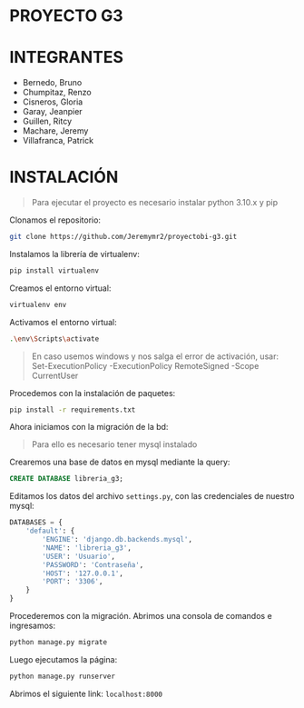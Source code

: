 # PROYECTO G3

# INTEGRANTES
- Bernedo, Bruno
- Chumpitaz, Renzo
- Cisneros, Gloria
- Garay, Jeanpier
- Guillen, Ritcy
- Machare, Jeremy
- Villafranca, Patrick

# INSTALACIÓN

> Para ejecutar el proyecto es necesario instalar python 3.10.x y pip

Clonamos el repositorio:
```sh
git clone https://github.com/Jeremymr2/proyectobi-g3.git
```

Instalamos la librería de virtualenv:
```sh
pip install virtualenv
```

Creamos el entorno virtual:
```sh
virtualenv env
```

Activamos el entorno virtual:
```sh
.\env\Scripts\activate
```

> En caso usemos windows y nos salga el error de activación, usar:
> Set-ExecutionPolicy -ExecutionPolicy RemoteSigned -Scope CurrentUser

Procedemos con la instalación de paquetes:
```sh
pip install -r requirements.txt
```

Ahora iniciamos con la migración de la bd:

> Para ello es necesario tener mysql instalado

Crearemos una base de datos en mysql mediante la query:
```sql
CREATE DATABASE libreria_g3;
```

Editamos los datos del archivo `settings.py`, con las credenciales de nuestro mysql:

```python
DATABASES = {
    'default': {
        'ENGINE': 'django.db.backends.mysql',
        'NAME': 'libreria_g3',
        'USER': 'Usuario',
        'PASSWORD': 'Contraseña',
        'HOST': '127.0.0.1',
        'PORT': '3306',
    }
}
```

Procederemos con la migración. Abrimos una consola de comandos e ingresamos:

``` sh
python manage.py migrate
```

Luego ejecutamos la página:
```sh
python manage.py runserver
```

Abrimos el siguiente link: `localhost:8000`